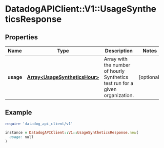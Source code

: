 # DatadogAPIClient::V1::UsageSyntheticsResponse

## Properties

| Name      | Type                                                           | Description                                                                   | Notes      |
| --------- | -------------------------------------------------------------- | ----------------------------------------------------------------------------- | ---------- |
| **usage** | [**Array&lt;UsageSyntheticsHour&gt;**](UsageSyntheticsHour.md) | Array with the number of hourly Synthetics test run for a given organization. | [optional] |

## Example

```ruby
require 'datadog_api_client/v1'

instance = DatadogAPIClient::V1::UsageSyntheticsResponse.new(
  usage: null
)
```
